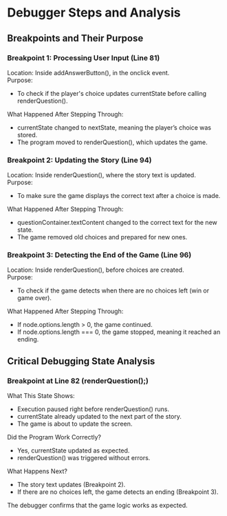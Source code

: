 # Debugger Steps and Analysis

## Breakpoints and Their Purpose

### Breakpoint 1: Processing User Input (Line 81)
Location: Inside addAnswerButton(), in the onclick event.  
Purpose: 
- To check if the player's choice updates currentState before calling renderQuestion().  

What Happened After Stepping Through: 
- currentState changed to nextState, meaning the player’s choice was stored.
- The program moved to renderQuestion(), which updates the game.

### Breakpoint 2: Updating the Story (Line 94)
Location: Inside renderQuestion(), where the story text is updated.  
Purpose: 
- To make sure the game displays the correct text after a choice is made.  

What Happened After Stepping Through:  
- questionContainer.textContent changed to the correct text for the new state.
- The game removed old choices and prepared for new ones.

### Breakpoint 3: Detecting the End of the Game (Line 96)
Location: Inside renderQuestion(), before choices are created.  
Purpose: 
- To check if the game detects when there are no choices left (win or game over).  

What Happened After Stepping Through:  
- If node.options.length > 0, the game continued.
- If node.options.length === 0, the game stopped, meaning it reached an ending.

## Critical Debugging State Analysis

### Breakpoint at Line 82 (renderQuestion();)
What This State Shows:  
- Execution paused right before renderQuestion() runs.
- currentState already updated to the next part of the story.
- The game is about to update the screen.

Did the Program Work Correctly? 
- Yes, currentState updated as expected.
- renderQuestion() was triggered without errors.

What Happens Next?  
- The story text updates (Breakpoint 2).
- If there are no choices left, the game detects an ending (Breakpoint 3).

The debugger confirms that the game logic works as expected.


